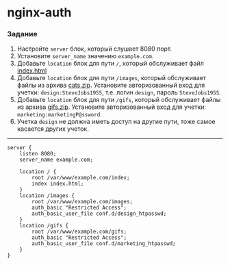 # nginx-auth

### Задание

1. Настройте `server` блок, который слушает 8080 порт.
2. Установите `server_name` значению `example.com`.
3. Добавьте `location` блок для пути `/`, который обслуживает файл [index.html](https://stepik.org/media/attachments/lesson/686238/index.html)
4. Добавьте `location` блок для пути `/images`, который обслуживает файлы из архива [cats.zip](https://stepik.org/media/attachments/lesson/686238/cats.zip). Установите авторизованный вход для учетки: `design:SteveJobs1955`, т.е. логин `design`, пароль `SteveJobs1955`.
5. Добавьте `location` блок для пути `/gifs`, который обслуживает файлы из архива [gifs.zip](https://stepik.org/media/attachments/lesson/686238/gifs.zip). Установите авторизованный вход для учетки: `marketing:marketingP@ssword`.
6. Учетка `design` не должна иметь доступ на другие пути, тоже самое касается других учеток.

---

```nginx
server {
    listen 8080;
    server_name example.com;
    
    location / {
        root /var/www/example.com/index; 
        index index.html;
    }
    location /images {
        root /var/www/example.com/images; 
        auth_basic "Restricted Access";
        auth_basic_user_file conf.d/design_htpasswd; 
    }
    location /gifs {
        root /var/www/example.com/gifs;
        auth_basic "Restricted Access";
        auth_basic_user_file conf.d/marketing_htpasswd; 
    }
}

```

